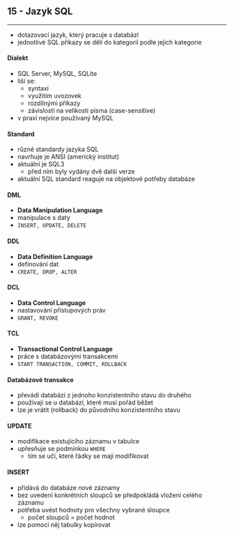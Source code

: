 ## 15 - Jazyk SQL
----

- dotazovací jazyk, který pracuje s databází
- jednotlivé SQL příkazy se dělí do kategorií podle jejich kategorie

#### Dialekt

- SQL Server, MySQL, SQLite
- liší se:
  - syntaxí
  - využitím uvozovek
  - rozdílnými příkazy
  - závislostí na velikosti písma (case-sensitive)
- v praxi nejvíce používaný MySQL

#### Standard

- různé standardy jazyka SQL
- navrhuje je ANSI (americký institut)
- aktuální je SQL3
  - před ním byly vydány dvě další verze
- aktuální SQL standard reaguje na objektové potřeby databáze

#### DML

- **Data Manipulation Language**
- manipulace s daty
- `INSERT, UPDATE, DELETE`

#### DDL

- **Data Definition Language**
- definování dat
- `CREATE, DROP, ALTER`

#### DCL

- **Data Control Language**
- nastavování přístupových práv
- `GRANT, REVOKE`

#### TCL

- **Transactional Control Language**
- práce s databázovými transakcemi
- `START TRANSACTION, COMMIT, ROLLBACK`

#### Databázové transakce
- převádí databázi z jednoho konzistentního stavu do druhého
- používají se u databází, které musí pořád běžet
- lze je vrátit (rollback) do původního konzistentního stavu

#### UPDATE

- modifikace existujícího záznamu v tabulce
- upřesňuje se podmínkou `WHERE`
  - tím se učí, které řádky se mají modifikovat

#### INSERT

- přidává do databáze nové záznamy
- bez uvedení konkrétních sloupců se předpokládá vložení celého záznamu
- potřeba uvést hodnoty pro všechny vybrané sloupce
  - počet sloupců = počet hodnot
- lze pomocí něj tabulky kopírovat
